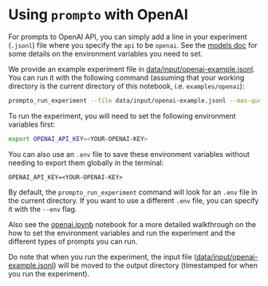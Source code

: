 # Using `prompto` with OpenAI

For prompts to OpenAI API, you can simply add a line in your experiment (`.jsonl`) file where you specify the `api` to be `openai`. See the [models doc](./../../docs/openai.md) for some details on the environment variables you need to set.

We provide an example experiment file in [data/input/openai-example.jsonl](https://github.com/alan-turing-institute/prompto/blob/main/examples/openai/data/input/openai-example.jsonl). You can run it with the following command (assuming that your working directory is the current directory of this notebook, i.e. `examples/openai`):
```bash
prompto_run_experiment --file data/input/openai-example.jsonl --max-queries 30
```

To run the experiment, you will need to set the following environment variables first:
```bash
export OPENAI_API_KEY=<YOUR-OPENAI-KEY>
```

You can also use an `.env` file to save these environment variables without needing to export them globally in the terminal:
```
OPENAI_API_KEY=<YOUR-OPENAI-KEY>
```

By default, the `prompto_run_experiment` command will look for an `.env` file in the current directory. If you want to use a different `.env` file, you can specify it with the `--env` flag.

Also see the [openai.ipynb](./openai.ipynb) notebook for a more detailed walkthrough on the how to set the environment variables and run the experiment and the different types of prompts you can run.

Do note that when you run the experiment, the input file ([data/input/openai-example.jsonl](https://github.com/alan-turing-institute/prompto/blob/main/examples/openai/data/input/openai-example.jsonl)) will be moved to the output directory (timestamped for when you run the experiment).
